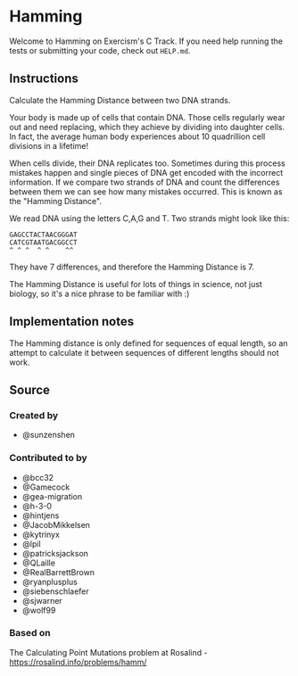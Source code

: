 # Hamming

Welcome to Hamming on Exercism's C Track. If you need help running the tests
or submitting your code, check out `HELP.md`.

## Instructions

Calculate the Hamming Distance between two DNA strands.

Your body is made up of cells that contain DNA. Those cells regularly wear out
and need replacing, which they achieve by dividing into daughter cells. In
fact, the average human body experiences about 10 quadrillion cell divisions
in a lifetime!

When cells divide, their DNA replicates too. Sometimes during this process
mistakes happen and single pieces of DNA get encoded with the incorrect
information. If we compare two strands of DNA and count the differences
between them we can see how many mistakes occurred. This is known as the
"Hamming Distance".

We read DNA using the letters C,A,G and T. Two strands might look like this:

    GAGCCTACTAACGGGAT
    CATCGTAATGACGGCCT
    ^ ^ ^  ^ ^    ^^

They have 7 differences, and therefore the Hamming Distance is 7.

The Hamming Distance is useful for lots of things in science, not just
biology, so it's a nice phrase to be familiar with :)

## Implementation notes

The Hamming distance is only defined for sequences of equal length, so an
attempt to calculate it between sequences of different lengths should not
work.

## Source

### Created by

- @sunzenshen

### Contributed to by

- @bcc32
- @Gamecock
- @gea-migration
- @h-3-0
- @hintjens
- @JacobMikkelsen
- @kytrinyx
- @lpil
- @patricksjackson
- @QLaille
- @RealBarrettBrown
- @ryanplusplus
- @siebenschlaefer
- @sjwarner
- @wolf99

### Based on

The Calculating Point Mutations problem at Rosalind - https://rosalind.info/problems/hamm/
